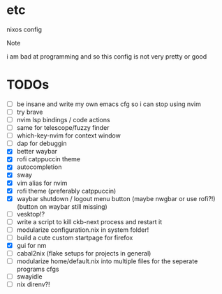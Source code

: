 # etc
nixos config

> [!NOTE]
> i am bad at programming and so this config is not very pretty or good

# TODOs
- [ ] be insane and write my own emacs cfg so i can stop using nvim
- [ ] try brave
- [ ] nvim lsp bindings / code actions
- [ ] same for telescope/fuzzy finder
- [ ] which-key-nvim for context window
- [ ] dap for debuggin
- [x] better waybar
- [x] rofi catppuccin theme
- [x] autocompletion
- [x] sway
- [x] vim alias for nvim
- [x] rofi theme (preferably catppuccin)
- [x] waybar shutdown / logout menu button (maybe nwgbar or use rofi?!) (button on waybar still missing)
- [ ] vesktop!?
- [ ] write a script to kill ckb-next process and restart it
- [ ] modularize configuration.nix in system folder!
- [ ] build a cute custom startpage for firefox
- [x] gui for nm
- [ ] cabal2nix (flake setups for projects in general)
- [ ] modularize home/default.nix into multiple files for the seperate programs cfgs
- [ ] swayidle
- [ ] nix direnv?!
